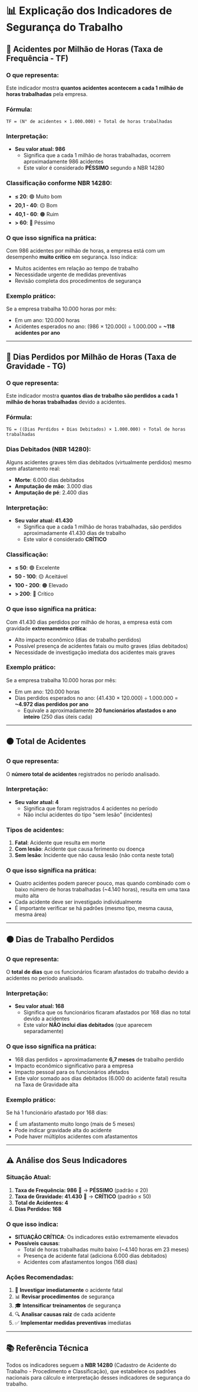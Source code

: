 # 📊 Explicação dos Indicadores de Segurança do Trabalho

## 🔴 Acidentes por Milhão de Horas (Taxa de Frequência - TF)

### O que representa:
Este indicador mostra **quantos acidentes acontecem a cada 1 milhão de horas trabalhadas** pela empresa.

### Fórmula:
```
TF = (N° de acidentes × 1.000.000) ÷ Total de horas trabalhadas
```

### Interpretação:
- **Seu valor atual: 986**
  - Significa que a cada 1 milhão de horas trabalhadas, ocorrem aproximadamente 986 acidentes
  - Este valor é considerado **PÉSSIMO** segundo a NBR 14280

### Classificação conforme NBR 14280:
- **≤ 20**: 🟢 Muito bom
- **20,1 - 40**: 🟡 Bom
- **40,1 - 60**: 🟠 Ruim
- **> 60**: 🔴 Péssimo

### O que isso significa na prática:
Com 986 acidentes por milhão de horas, a empresa está com um desempenho **muito crítico** em segurança. Isso indica:
- Muitos acidentes em relação ao tempo de trabalho
- Necessidade urgente de medidas preventivas
- Revisão completa dos procedimentos de segurança

### Exemplo prático:
Se a empresa trabalha 10.000 horas por mês:
- Em um ano: 120.000 horas
- Acidentes esperados no ano: (986 × 120.000) ÷ 1.000.000 = **~118 acidentes por ano**

---

## 🔴 Dias Perdidos por Milhão de Horas (Taxa de Gravidade - TG)

### O que representa:
Este indicador mostra **quantos dias de trabalho são perdidos a cada 1 milhão de horas trabalhadas** devido a acidentes.

### Fórmula:
```
TG = ((Dias Perdidos + Dias Debitados) × 1.000.000) ÷ Total de horas trabalhadas
```

### Dias Debitados (NBR 14280):
Alguns acidentes graves têm dias debitados (virtualmente perdidos) mesmo sem afastamento real:
- **Morte**: 6.000 dias debitados
- **Amputação de mão**: 3.000 dias
- **Amputação de pé**: 2.400 dias

### Interpretação:
- **Seu valor atual: 41.430**
  - Significa que a cada 1 milhão de horas trabalhadas, são perdidos aproximadamente 41.430 dias de trabalho
  - Este valor é considerado **CRÍTICO**

### Classificação:
- **≤ 50**: 🟢 Excelente
- **50 - 100**: 🟡 Aceitável
- **100 - 200**: 🟠 Elevado
- **> 200**: 🔴 Crítico

### O que isso significa na prática:
Com 41.430 dias perdidos por milhão de horas, a empresa está com gravidade **extremamente crítica**:
- Alto impacto econômico (dias de trabalho perdidos)
- Possível presença de acidentes fatais ou muito graves (dias debitados)
- Necessidade de investigação imediata dos acidentes mais graves

### Exemplo prático:
Se a empresa trabalha 10.000 horas por mês:
- Em um ano: 120.000 horas
- Dias perdidos esperados no ano: (41.430 × 120.000) ÷ 1.000.000 = **~4.972 dias perdidos por ano**
  - Equivale a aproximadamente **20 funcionários afastados o ano inteiro** (250 dias úteis cada)

---

## 🟠 Total de Acidentes

### O que representa:
O **número total de acidentes** registrados no período analisado.

### Interpretação:
- **Seu valor atual: 4**
  - Significa que foram registrados 4 acidentes no período
  - Não inclui acidentes do tipo "sem lesão" (incidentes)

### Tipos de acidentes:
1. **Fatal**: Acidente que resulta em morte
2. **Com lesão**: Acidente que causa ferimento ou doença
3. **Sem lesão**: Incidente que não causa lesão (não conta neste total)

### O que isso significa na prática:
- Quatro acidentes podem parecer pouco, mas quando combinado com o baixo número de horas trabalhadas (~4.140 horas), resulta em uma taxa muito alta
- Cada acidente deve ser investigado individualmente
- É importante verificar se há padrões (mesmo tipo, mesma causa, mesma área)

---

## 🟠 Dias de Trabalho Perdidos

### O que representa:
O **total de dias** que os funcionários ficaram afastados do trabalho devido a acidentes no período analisado.

### Interpretação:
- **Seu valor atual: 168**
  - Significa que os funcionários ficaram afastados por 168 dias no total devido a acidentes
  - Este valor **NÃO inclui dias debitados** (que aparecem separadamente)

### O que isso significa na prática:
- 168 dias perdidos = aproximadamente **6,7 meses** de trabalho perdido
- Impacto econômico significativo para a empresa
- Impacto pessoal para os funcionários afetados
- Este valor somado aos dias debitados (6.000 do acidente fatal) resulta na Taxa de Gravidade alta

### Exemplo prático:
Se há 1 funcionário afastado por 168 dias:
- É um afastamento muito longo (mais de 5 meses)
- Pode indicar gravidade alta do acidente
- Pode haver múltiplos acidentes com afastamentos

---

## ⚠️ Análise dos Seus Indicadores

### Situação Atual:
1. **Taxa de Frequência: 986** 🔴 → **PÉSSIMO** (padrão ≤ 20)
2. **Taxa de Gravidade: 41.430** 🔴 → **CRÍTICO** (padrão ≤ 50)
3. **Total de Acidentes: 4**
4. **Dias Perdidos: 168**

### O que isso indica:
- **SITUAÇÃO CRÍTICA**: Os indicadores estão extremamente elevados
- **Possíveis causas**:
  - Total de horas trabalhadas muito baixo (~4.140 horas em 23 meses)
  - Presença de acidente fatal (adiciona 6.000 dias debitados)
  - Acidentes com afastamentos longos (168 dias)

### Ações Recomendadas:
1. 🚨 **Investigar imediatamente** o acidente fatal
2. 📊 **Revisar procedimentos** de segurança
3. 🎓 **Intensificar treinamentos** de segurança
4. 🔍 **Analisar causas raiz** de cada acidente
5. ✅ **Implementar medidas preventivas** imediatas

---

## 📚 Referência Técnica

Todos os indicadores seguem a **NBR 14280** (Cadastro de Acidente do Trabalho - Procedimento e Classificação), que estabelece os padrões nacionais para cálculo e interpretação desses indicadores de segurança do trabalho.

